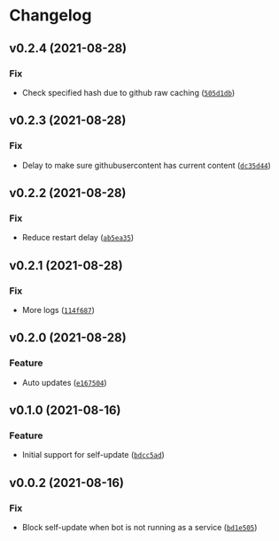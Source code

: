 # Changelog

<!--next-version-placeholder-->

## v0.2.4 (2021-08-28)
### Fix
* Check specified hash due to github raw caching ([`505d1db`](https://github.com/jdobes/k3s-slack-bot/commit/505d1db59cb8f3a09d63f44ef6801165ac5b50d8))

## v0.2.3 (2021-08-28)
### Fix
* Delay to make sure githubusercontent has current content ([`dc35d44`](https://github.com/jdobes/k3s-slack-bot/commit/dc35d44b31bd7fb695a86853c2d12689dc8f8943))

## v0.2.2 (2021-08-28)
### Fix
* Reduce restart delay ([`ab5ea35`](https://github.com/jdobes/k3s-slack-bot/commit/ab5ea35ed13ea9d249a9f9252403cb1eca26cfa4))

## v0.2.1 (2021-08-28)
### Fix
* More logs ([`114f687`](https://github.com/jdobes/k3s-slack-bot/commit/114f687010771a3e940b42aa1ccdb325e4261802))

## v0.2.0 (2021-08-28)
### Feature
* Auto updates ([`e167504`](https://github.com/jdobes/k3s-slack-bot/commit/e16750466e9db666baf67d87c6663f1a8bac7f20))

## v0.1.0 (2021-08-16)
### Feature
* Initial support for self-update ([`bdcc5ad`](https://github.com/jdobes/k3s-slack-bot/commit/bdcc5ad13db9941b0dc63946a8afa91170fd9853))

## v0.0.2 (2021-08-16)
### Fix
* Block self-update when bot is not running as a service ([`bd1e505`](https://github.com/jdobes/k3s-slack-bot/commit/bd1e505862dc81769b2713e0d821c5cc5814272a))
